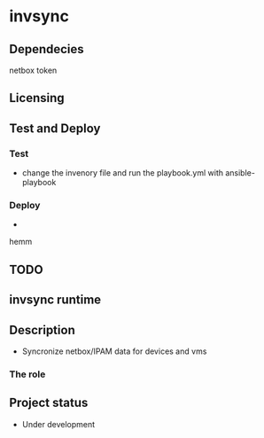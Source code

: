 # invsync 

## Dependecies
   netbox token

## Licensing

## Test and Deploy

### Test
* change the invenory file and run the playbook.yml with ansible-playbook

### Deploy
* 
hemm

## TODO

## invsync runtime
## Description
* Syncronize netbox/IPAM data for devices and vms


### The role

## Project status
* Under development
